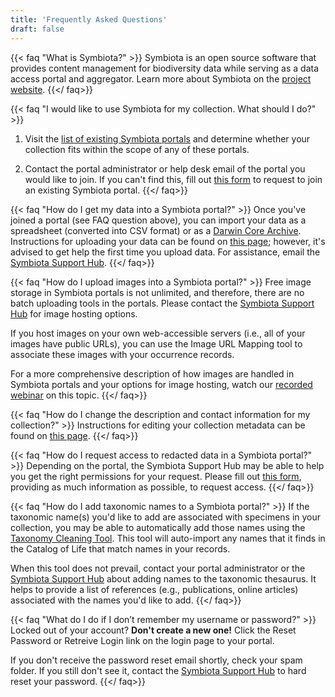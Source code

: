 ```yaml
---
title: 'Frequently Asked Questions'
draft: false
---
```


{{< faq "What is Symbiota?" >}}
Symbiota is an open source software that provides content management for biodiversity data while serving as a data access portal and aggregator. Learn more about Symbiota on the [project website](https://symbiota.org/).
{{</ faq>}}

{{< faq "I would like to use Symbiota for my collection. What should I do?" >}}
1. Visit the [list of existing Symbiota portals](https://symbiota.org/docs/symbiota-introduction/active-symbiota-projects/) and determine whether your collection fits within the scope of any of these portals.

2. Contact the portal administrator or help desk email of the portal you would like to join. If you can't find this, fill out [this form](https://docs.google.com/forms/d/e/1FAIpQLSf-QywdugIAAxzBLkoKX8er-JkW06Rv4C_Rkm2efPiryTHLGw/viewform) to request to join an existing Symbiota portal.
{{</ faq>}}

{{< faq "How do I get my data into a Symbiota portal?" >}}
Once you've joined a portal (see FAQ question above), you can import your data as a spreadsheet (converted into CSV format) or as a [Darwin Core Archive](https://en.wikipedia.org/wiki/Darwin_Core_Archive). Instructions for uploading your data can be found on [this page](https://biokic.github.io/symbiota-docs/coll_manager/upload/); however, it's advised to get help the first time you upload data. For assistance, email the [Symbiota Support Hub](mailto:help@symbiota.org).
{{</ faq>}}

{{< faq "How do I upload images into a Symbiota portal?" >}}
Free image storage in Symbiota portals is not unlimited, and therefore, there are no batch uploading tools in the portals. Please contact the [Symbiota Support Hub](mailto:help@symbiota.org) for image hosting options.

If you host images on your own web-accessible servers (i.e., all of your images have public URLs), you can use the Image URL Mapping tool to associate these images with your occurrence records.

For a more comprehensive description of how images are handled in Symbiota portals and your options for image hosting, watch our [recorded webinar](https://youtu.be/v2bcx4oKDVI) on this topic.
{{</ faq>}}

{{< faq "How do I change the description and contact information for my collection?" >}}
Instructions for editing your collection metadata can be found on [this page](https://biokic.github.io/symbiota-docs/coll_manager/metadata/).
{{</ faq>}}

{{< faq "How do I request access to redacted data in a Symbiota portal?" >}}
Depending on the portal, the Symbiota Support Hub may be able to help you get the right permissions for your request. Please fill out [this form](https://docs.google.com/forms/d/e/1FAIpQLSfIGOzLMq2-d8bmrXj3XDU_rrgA_NhTce1VHcKEIKHvsQZxtw/viewform), providing as much information as possible, to request access.
{{</ faq>}}

{{< faq "How do I add taxonomic names to a Symbiota portal?" >}}
If the taxonomic name(s) you'd like to add are associated with specimens in your collection, you may be able to automatically add those names using the [Taxonomy Cleaning Tool](https://biokic.github.io/symbiota-docs/coll_manager/data_cleaning/taxonomy/). This tool will auto-import any names that it finds in the Catalog of Life that match names in your records.

When this tool does not prevail, contact your portal administrator or the [Symbiota Support Hub](mailto:help@symbiota.org) about adding names to the taxonomic thesaurus. It helps to provide a list of references (e.g., publications, online articles) associated with the names you'd like to add.
{{</ faq>}}

{{< faq "What do I do if I don’t remember my username or password?" >}}
Locked out of your account? **Don't create a new one!** Click the Reset Password or Retreive Login link on the login page to your portal.

If you don't receive the password reset email shortly, check your spam folder. If you still don't see it, contact the [Symbiota Support Hub](mailto:help@symbiota.org) to hard reset your password.
{{</ faq>}}